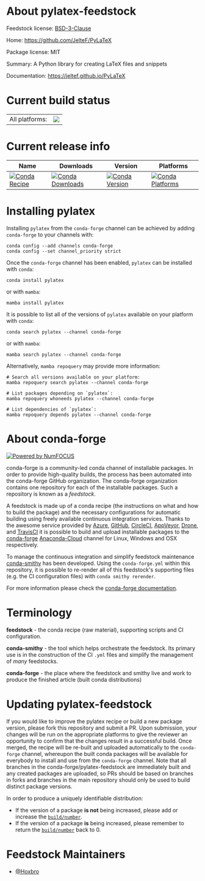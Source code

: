 About pylatex-feedstock
=======================

Feedstock license: [BSD-3-Clause](https://github.com/conda-forge/pylatex-feedstock/blob/main/LICENSE.txt)

Home: https://github.com/JelteF/PyLaTeX

Package license: MIT

Summary: A Python library for creating LaTeX files and snippets

Documentation: https://jeltef.github.io/PyLaTeX

Current build status
====================


<table><tr><td>All platforms:</td>
    <td>
      <a href="https://dev.azure.com/conda-forge/feedstock-builds/_build/latest?definitionId=10324&branchName=main">
        <img src="https://dev.azure.com/conda-forge/feedstock-builds/_apis/build/status/pylatex-feedstock?branchName=main">
      </a>
    </td>
  </tr>
</table>

Current release info
====================

| Name | Downloads | Version | Platforms |
| --- | --- | --- | --- |
| [![Conda Recipe](https://img.shields.io/badge/recipe-pylatex-green.svg)](https://anaconda.org/conda-forge/pylatex) | [![Conda Downloads](https://img.shields.io/conda/dn/conda-forge/pylatex.svg)](https://anaconda.org/conda-forge/pylatex) | [![Conda Version](https://img.shields.io/conda/vn/conda-forge/pylatex.svg)](https://anaconda.org/conda-forge/pylatex) | [![Conda Platforms](https://img.shields.io/conda/pn/conda-forge/pylatex.svg)](https://anaconda.org/conda-forge/pylatex) |

Installing pylatex
==================

Installing `pylatex` from the `conda-forge` channel can be achieved by adding `conda-forge` to your channels with:

```
conda config --add channels conda-forge
conda config --set channel_priority strict
```

Once the `conda-forge` channel has been enabled, `pylatex` can be installed with `conda`:

```
conda install pylatex
```

or with `mamba`:

```
mamba install pylatex
```

It is possible to list all of the versions of `pylatex` available on your platform with `conda`:

```
conda search pylatex --channel conda-forge
```

or with `mamba`:

```
mamba search pylatex --channel conda-forge
```

Alternatively, `mamba repoquery` may provide more information:

```
# Search all versions available on your platform:
mamba repoquery search pylatex --channel conda-forge

# List packages depending on `pylatex`:
mamba repoquery whoneeds pylatex --channel conda-forge

# List dependencies of `pylatex`:
mamba repoquery depends pylatex --channel conda-forge
```


About conda-forge
=================

[![Powered by
NumFOCUS](https://img.shields.io/badge/powered%20by-NumFOCUS-orange.svg?style=flat&colorA=E1523D&colorB=007D8A)](https://numfocus.org)

conda-forge is a community-led conda channel of installable packages.
In order to provide high-quality builds, the process has been automated into the
conda-forge GitHub organization. The conda-forge organization contains one repository
for each of the installable packages. Such a repository is known as a *feedstock*.

A feedstock is made up of a conda recipe (the instructions on what and how to build
the package) and the necessary configurations for automatic building using freely
available continuous integration services. Thanks to the awesome service provided by
[Azure](https://azure.microsoft.com/en-us/services/devops/), [GitHub](https://github.com/),
[CircleCI](https://circleci.com/), [AppVeyor](https://www.appveyor.com/),
[Drone](https://cloud.drone.io/welcome), and [TravisCI](https://travis-ci.com/)
it is possible to build and upload installable packages to the
[conda-forge](https://anaconda.org/conda-forge) [Anaconda-Cloud](https://anaconda.org/)
channel for Linux, Windows and OSX respectively.

To manage the continuous integration and simplify feedstock maintenance
[conda-smithy](https://github.com/conda-forge/conda-smithy) has been developed.
Using the ``conda-forge.yml`` within this repository, it is possible to re-render all of
this feedstock's supporting files (e.g. the CI configuration files) with ``conda smithy rerender``.

For more information please check the [conda-forge documentation](https://conda-forge.org/docs/).

Terminology
===========

**feedstock** - the conda recipe (raw material), supporting scripts and CI configuration.

**conda-smithy** - the tool which helps orchestrate the feedstock.
                   Its primary use is in the construction of the CI ``.yml`` files
                   and simplify the management of *many* feedstocks.

**conda-forge** - the place where the feedstock and smithy live and work to
                  produce the finished article (built conda distributions)


Updating pylatex-feedstock
==========================

If you would like to improve the pylatex recipe or build a new
package version, please fork this repository and submit a PR. Upon submission,
your changes will be run on the appropriate platforms to give the reviewer an
opportunity to confirm that the changes result in a successful build. Once
merged, the recipe will be re-built and uploaded automatically to the
`conda-forge` channel, whereupon the built conda packages will be available for
everybody to install and use from the `conda-forge` channel.
Note that all branches in the conda-forge/pylatex-feedstock are
immediately built and any created packages are uploaded, so PRs should be based
on branches in forks and branches in the main repository should only be used to
build distinct package versions.

In order to produce a uniquely identifiable distribution:
 * If the version of a package **is not** being increased, please add or increase
   the [``build/number``](https://docs.conda.io/projects/conda-build/en/latest/resources/define-metadata.html#build-number-and-string).
 * If the version of a package **is** being increased, please remember to return
   the [``build/number``](https://docs.conda.io/projects/conda-build/en/latest/resources/define-metadata.html#build-number-and-string)
   back to 0.

Feedstock Maintainers
=====================

* [@Hoxbro](https://github.com/Hoxbro/)

